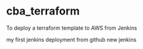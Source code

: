 # cba_terraform
To deploy a terraform template to AWS from Jenkins

my first jenkins deployment from github
new jenkins
